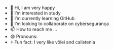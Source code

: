 - 👋 Hi, I am very happy
- 👀 I’m interested in study
- 🌱 I’m currently learning GitHub
- 💞️ I’m looking to collaborate on cybersegurança
- 📫 How to reach me ...
- 😄 Pronouns: 
- ⚡ Fun fact: I very like vôlei and calistenia

<!---
Thigas08/Thigas08 is a ✨ special ✨ repository because its `README.md` (this file) appears on your GitHub profile.
You can click the Preview link to take a look at your changes.
--->
